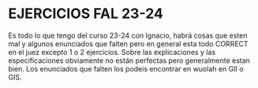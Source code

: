 # EJERCICIOS FAL 23-24
Es todo lo que tengo del curso 23-24 con Ignacio, habrá cosas que esten mal y algunos enunciados que falten pero en general esta todo CORRECT en el juez excepto 1 o 2 ejercicios. Sobre las explicaciones y las especificaciones obviamente no están perfectas pero generalmente estan bien. Los enunciados que falten los podeis encontrar en wuolah en GII o GIS.
